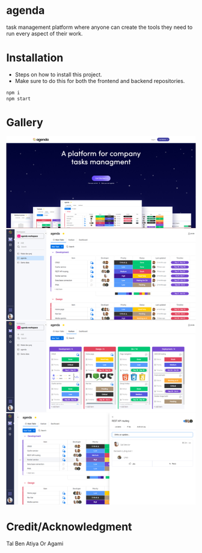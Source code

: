 # agenda
task management platform where anyone can create the tools they need to run every aspect of their work.

# Installation
- Steps on how to install this project.
- Make sure to do this for both the frontend and backend repositories.

```
npm i 
npm start
```

# Gallery
<img src="src/assets/img/agenda1.png"/>
<img src="src/assets/img/agenda2.png"/>
<img src="src/assets/img/agenda3.png"/>
<img src="src/assets/img/agenda4.png"/>

# Credit/Acknowledgment
Tal Ben Atiya
Or Agami